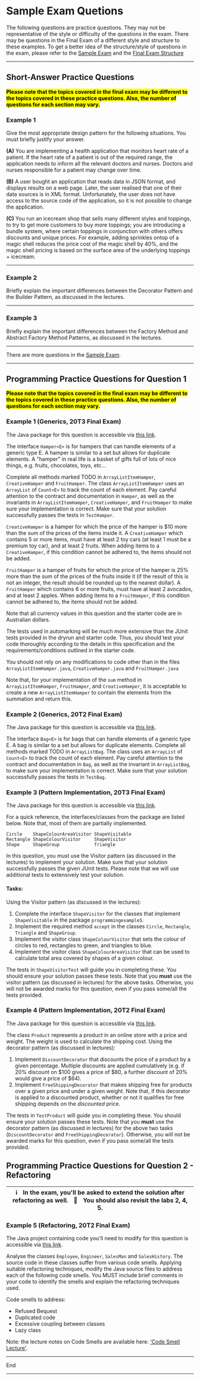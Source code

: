 # Sample Exam Quetions

The following questions are practice questions. They may not be representative of the style or difficulty of the questions in the exam. There may be questions in the Final Exam of a different style and structure to these examples. To get a better idea of the structure/style of questions in the exam, please refer to the [Sample Exam](https://www.cse.unsw.edu.au/~cs2511/21T3/FinalExam/) and the [Final Exam Structure](https://webcms3.cse.unsw.edu.au/COMP2511/21T3/resources/69283)

* * * * *

Short-Answer Practice Questions
-------------------------------

<mark>**Please note that the topics covered in the final exam may be different to the topics covered in these practice questions. Also, the number of questions for each section may vary.**</mark>

### Example 1

Give the most appropriate design pattern for the following situations. You must briefly justify your answer.

**(A)** You are implementing a health application that monitors heart rate of a patient. If the heart rate of a patient is out of the required range, the application needs to inform all the relevant doctors and nurses. Doctors and nurses responsible for a patient may change over time.

**(B)** A user bought an application that reads data in JSON format, and displays results on a web page. Later, the user realised that one of their data sources is in XML format. Unfortunately, the user does not have access to the source code of the application, so it is not possible to change the application.

**(C)** You run an icecream shop that sells many different styles and toppings, to try to get more customers to buy more toppings; you are introducing a bundle system, where certain toppings in conjunction with others offers discounts and unique prices.  For example, adding sprinkles ontop of a magic shell reduces the price cost of the magic shell by 40%, and the magic shell pricing is based on the surface area of the underlying toppings + icecream.

* * * * *

### Example 2

Briefly explain the important differences between the Decorator Pattern and the Builder Pattern, as discussed in the lectures.

* * * * *

### Example 3

Briefly explain the important differences between the Factory Method and Abstract Factory Method Patterns, as discussed in the lectures.

* * * * *

There are more questions in the [Sample Exam](https://www.cse.unsw.edu.au/~cs2511/21T3/SampleExam/).

* * * * *

Programming Practice Questions for Question 1
------------------------------

<mark>**Please note that the topics covered in the final exam may be different to the topics covered in these practice questions. Also, the number of questions for each section may vary.**</mark>

### Example 1 (Generics, 20T3 Final Exam)

The Java package for this question is accessible via [this link](programmingexample1/src/programmingexample1).

The interface `Hamper<E>` is for hampers that can handle elements of a generic type E. A hamper is similar to a set but allows for duplicate elements. A "hamper" in real life is a basket of gifts full of lots of nice things, e.g. fruits, chocolates, toys, etc...

Complete all methods marked TODO in `ArrayListItemHamper`, `CreativeHamper` and `FruitHamper`. The class `ArrayListItemHamper` uses an `ArrayList` of `Count<E>` to track the count of each element. Pay careful attention to the contract and documentation in `Hamper`, as well as the invariants in `ArrayListItemHamper`, `CreativeHamper`, and `FruitHamper` to make sure your implementation is correct. Make sure that your solution successfully passes the tests in `TestHamper`.

`CreativeHamper` is a hamper for which the price of the hamper is $10 more than the sum of the prices of the items inside it. A `CreativeHamper` which contains 5 or more items, must have at least 2 toy cars (at least 1 must be a premium toy car), and at least 2 fruits. When adding items to a `CreativeHamper`, if this condition cannot be adhered to, the items should not be added.

`FruitHamper` is a hamper of fruits for which the price of the hamper is 25% more than the sum of the prices of the fruits inside it (if the result of this is not an integer, the result should be rounded up to the nearest dollar). A `FruitHamper` which contains 6 or more fruits, must have at least 2 avocados, and at least 2 apples. When adding items to a `FruitHamper`, if this condition cannot be adhered to, the items should not be added.

Note that all currency values in this question and the starter code are in Australian dollars.

The tests used in automarking will be much more extensive than the JUnit tests provided in the dryrun and starter code. Thus, you should test your code thoroughly according to the details in this specification and the requirements/conditions outlined in the starter code.

You should not rely on any modifications to code other than in the files `ArrayListItemHamper.java`, `CreativeHamper.java` and `FruitHamper.java`

Note that, for your implementation of the `sum` method in `ArrayListItemHamper`, `FruitHamper`, and `CreativeHamper`, it is acceptable to create a new `ArrayListItemHamper` to contain the elements from the summation and return this.

### Example 2 (Generics, 20T2 Final Exam)

The Java package for this question is accessible via [this link](programmingexample2/src/programmingexample2).

The interface `Bag<E>` is for bags that can handle elements of a generic type E. A bag is similar to a set but allows for duplicate elements. Complete all methods marked TODO in `ArrayListBag`. The class uses an `ArrayList` of `Count<E>` to track the count of each element. Pay careful attention to the contract and documentation in `Bag`, as well as the invariant in `ArrayListBag`, to make sure your implementation is correct. Make sure that your solution successfully passes the tests in `TestBag`.

### Example 3 (Pattern Implementation, 20T3 Final Exam)

The Java package for this question is accessible via [this link](ProgrammingExample5/src/programmingexample5).

For a quick reference, the interfaces/classes from the package are listed below. Note that, most of them are partially implemented.

```
Circle    ShapeColourAreaVisitor ShapeVisitable
Rectangle ShapeColourVisitor     ShapeVisitor
Shape     ShapeGroup             Triangle
```

In this question, you must use the Visitor pattern (as discussed in the lectures) to implement your solution. Make sure that your solution successfully passes the given JUnit tests. Please note that we will use additional tests to extensively test your solution.

#### Tasks:

Using the Visitor pattern (as discussed in the lectures):

1.  Complete the interface `ShapeVisitor` for the classes that implement `ShapeVisitable` in the package `programmingexample5`.
2.  Implement the required method `accept` in the classes `Circle`, `Rectangle`, `Triangle` and `ShapeGroup`.
3.  Implement the visitor class `ShapeColourVisitor` that sets the colour of circles to red, rectangles to green, and triangles to blue.
4.  Implement the visitor class `ShapeColourAreaVisitor` that can be used to calculate total area covered by shapes of a given colour.

The tests in `ShapeVisitorTest` will guide you in completing these. You should ensure your solution passes these tests. Note that you **must** use the visitor pattern (as discussed in lectures) for the above tasks. Otherwise, you will not be awarded marks for this question, even if you pass some/all the tests provided.

### Example 4 (Pattern Implementation, 20T2 Final Exam)

The Java package for this question is accessible via [this link](ProgrammingExample6/src/programmingexample6).

The class `Product` represents a product in an online store with a price and weight. The weight is used to calculate the shipping cost. Using the decorator pattern (as discussed in lectures):

1.  Implement `DiscountDecorator` that discounts the price of a product by a given percentage. Multiple discounts are applied cumulatively (e.g. if 20% discount on $100 gives a price of $80, a further discount of 20% would give a price of $64).
2.  Implement `FreeShippingDecorator` that makes shipping free for products over a given price and under a given weight. Note that, if this decorator is applied to a discounted product, whether or not it qualifies for free shipping depends on the *discounted* price.

The tests in `TestProduct` will guide you in completing these. You should ensure your solution passes these tests. Note that you **must** use the decorator pattern (as discussed in lectures) for the above two tasks (`DiscountDecorator` and `FreeShippingDecorator`). Otherwise, you will not be awarded marks for this question, even if you pass some/all the tests provided.

Programming Practice Questions for Question 2 - Refactoring
------------------------------

| :information_source:   In the exam, you'll be asked to extend the solution after refactoring as well.   🧪  You should also revisit the labs 2, 4, 5. |
| --- |

### Example 5 (Refactoring, 20T2 Final Exam)

The Java project containing code you'll need to modify for this question is accessible via [this link](ProgrammingExample7/src/programmingexample7).

Analyse the classes `Employee`, `Engineer`, `SalesMan` and `SalesHistory`. The source code in these classes suffer from various code smells. Applying suitable refactoring techniques, modify the Java source files to address each of the following code smells. You MUST include brief comments in your code to identify the smells and explain the refactoring techniques used.

Code smells to address:

-   Refused Bequest
-   Duplicated code
-   Excessive coupling between classes
-   Lazy class

Note: the lecture notes on Code Smells are available here: ['Code Smell Lecture'](https://webcms3.cse.unsw.edu.au/static/uploads/course/COMP2511/19T2/fb0104a296f7f4cd16b4f6e762218f0d871761be462655ab7e04f9894cb79ade/week08_CodeSmell.pdf).

* * * * *

End

* * * * *

